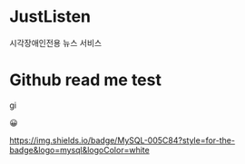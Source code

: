 # JustListen
시각장애인전용 뉴스 서비스

# Github read me test

gi

😀

https://img.shields.io/badge/MySQL-005C84?style=for-the-badge&logo=mysql&logoColor=white

